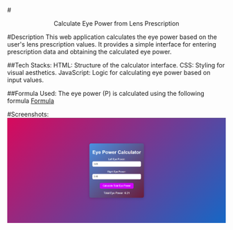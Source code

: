 
#<p align="center">Calculate Eye Power from Lens Prescription</p>
#Description
This web application calculates the eye power based on the user's lens prescription values. It provides a simple interface for entering prescription data and obtaining the calculated eye power.

##Tech Stacks:
HTML: Structure of the calculator interface.
CSS: Styling for visual aesthetics.
JavaScript: Logic for calculating eye power based on input values.

##Formula Used:
The eye power (P) is calculated using the following formula
[Formula](https://sightonomy.sg/blogs/learn/prescriptions)


#Screenshots:
![image](image.png)

